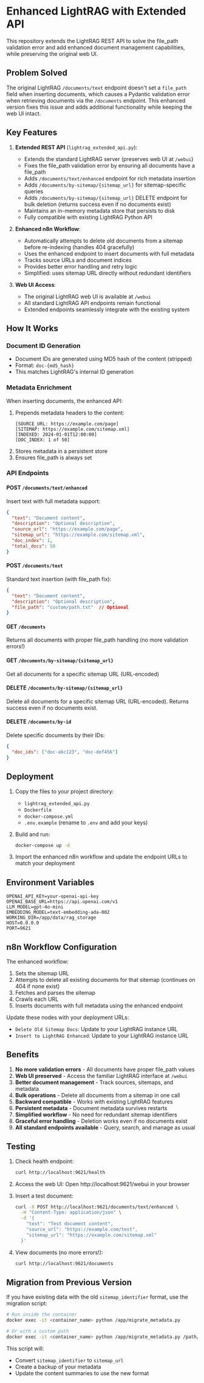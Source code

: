 # Enhanced LightRAG with Extended API

This repository extends the LightRAG REST API to solve the file_path validation error and add enhanced document management capabilities, while preserving the original web UI.

## Problem Solved

The original LightRAG `/documents/text` endpoint doesn't set a `file_path` field when inserting documents, which causes a Pydantic validation error when retrieving documents via the `/documents` endpoint. This enhanced version fixes this issue and adds additional functionality while keeping the web UI intact.

## Key Features

1. **Extended REST API** (`lightrag_extended_api.py`):
   - Extends the standard LightRAG server (preserves web UI at `/webui`)
   - Fixes the file_path validation error by ensuring all documents have a file_path
   - Adds `/documents/text/enhanced` endpoint for rich metadata insertion
   - Adds `/documents/by-sitemap/{sitemap_url}` for sitemap-specific queries
   - Adds `/documents/by-sitemap/{sitemap_url}` DELETE endpoint for bulk deletion (returns success even if no documents exist)
   - Maintains an in-memory metadata store that persists to disk
   - Fully compatible with existing LightRAG Python API

2. **Enhanced n8n Workflow**:
   - Automatically attempts to delete old documents from a sitemap before re-indexing (handles 404 gracefully)
   - Uses the enhanced endpoint to insert documents with full metadata
   - Tracks source URLs and document indices
   - Provides better error handling and retry logic
   - Simplified: uses sitemap URL directly without redundant identifiers

3. **Web UI Access**:
   - The original LightRAG web UI is available at `/webui`
   - All standard LightRAG API endpoints remain functional
   - Extended endpoints seamlessly integrate with the existing system

## How It Works

### Document ID Generation
- Document IDs are generated using MD5 hash of the content (stripped)
- Format: `doc-{md5_hash}`
- This matches LightRAG's internal ID generation

### Metadata Enrichment
When inserting documents, the enhanced API:
1. Prepends metadata headers to the content:
   ```
   [SOURCE_URL: https://example.com/page]
   [SITEMAP: https://example.com/sitemap.xml]
   [INDEXED: 2024-01-01T12:00:00]
   [DOC_INDEX: 1 of 50]
   ```
2. Stores metadata in a persistent store
3. Ensures file_path is always set

### API Endpoints

#### POST `/documents/text/enhanced`
Insert text with full metadata support:
```json
{
  "text": "Document content",
  "description": "Optional description",
  "source_url": "https://example.com/page",
  "sitemap_url": "https://example.com/sitemap.xml",
  "doc_index": 1,
  "total_docs": 50
}
```

#### POST `/documents/text`
Standard text insertion (with file_path fix):
```json
{
  "text": "Document content",
  "description": "Optional description",
  "file_path": "custom/path.txt"  // Optional
}
```

#### GET `/documents`
Returns all documents with proper file_path handling (no more validation errors!)

#### GET `/documents/by-sitemap/{sitemap_url}`
Get all documents for a specific sitemap URL (URL-encoded)

#### DELETE `/documents/by-sitemap/{sitemap_url}`
Delete all documents for a specific sitemap URL (URL-encoded). Returns success even if no documents exist.

#### DELETE `/documents/by-id`
Delete specific documents by their IDs:
```json
{
  "doc_ids": ["doc-abc123", "doc-def456"]
}
```

## Deployment

1. Copy the files to your project directory:
   - `lightrag_extended_api.py`
   - `Dockerfile`
   - `docker-compose.yml`
   - `.env.example` (rename to `.env` and add your keys)

2. Build and run:
   ```bash
   docker-compose up -d
   ```

3. Import the enhanced n8n workflow and update the endpoint URLs to match your deployment

## Environment Variables

```env
OPENAI_API_KEY=your-openai-api-key
OPENAI_BASE_URL=https://api.openai.com/v1
LLM_MODEL=gpt-4o-mini
EMBEDDING_MODEL=text-embedding-ada-002
WORKING_DIR=/app/data/rag_storage
HOST=0.0.0.0
PORT=9621
```

## n8n Workflow Configuration

The enhanced workflow:
1. Sets the sitemap URL
2. Attempts to delete all existing documents for that sitemap (continues on 404 if none exist)
3. Fetches and parses the sitemap
4. Crawls each URL
5. Inserts documents with full metadata using the enhanced endpoint

Update these nodes with your deployment URLs:
- `Delete Old Sitemap Docs`: Update to your LightRAG instance URL
- `Insert to LightRAG Enhanced`: Update to your LightRAG instance URL

## Benefits

1. **No more validation errors** - All documents have proper file_path values
2. **Web UI preserved** - Access the familiar LightRAG interface at `/webui`
3. **Better document management** - Track sources, sitemaps, and metadata
4. **Bulk operations** - Delete all documents from a sitemap in one call
5. **Backward compatible** - Works with existing LightRAG features
6. **Persistent metadata** - Document metadata survives restarts
7. **Simplified workflow** - No need for redundant sitemap identifiers
8. **Graceful error handling** - Deletion works even if no documents exist
9. **All standard endpoints available** - Query, search, and manage as usual

## Testing

1. Check health endpoint:
   ```bash
   curl http://localhost:9621/health
   ```

2. Access the web UI:
   Open http://localhost:9621/webui in your browser

3. Insert a test document:
   ```bash
   curl -X POST http://localhost:9621/documents/text/enhanced \
     -H "Content-Type: application/json" \
     -d '{
       "text": "Test document content",
       "source_url": "https://example.com/test",
       "sitemap_url": "https://example.com/sitemap.xml"
     }'
   ```

4. View documents (no more errors!):
   ```bash
   curl http://localhost:9621/documents
   ```

## Migration from Previous Version

If you have existing data with the old `sitemap_identifier` format, use the migration script:

```bash
# Run inside the container
docker exec -it <container_name> python /app/migrate_metadata.py

# Or with a custom path
docker exec -it <container_name> python /app/migrate_metadata.py /path/to/document_metadata.json
```

This script will:
- Convert `sitemap_identifier` to `sitemap_url`
- Create a backup of your metadata
- Update the content summaries to use the new format